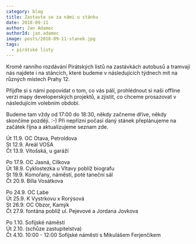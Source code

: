 ```yaml
---
category: blog
title: Zastavte se za námi u stánku
date: 2018-09-11
author: Jan Adamec
authorId: jan.adamec
image: posts/2018-09-11-stanek.jpg
tags:
  - pirátské listy
---
```


Kromě ranního rozdávání Pirátských listů na zastávkách autobusů a tramvají nás najdete i na stáncích, které budeme v následujících týdnech mít na různých místech Prahy 12.

Přijďte si s námi popovídat o tom, co vás pálí, prohlédnout si naši offline verzi mapy developerských projektů, a zjistit, co chceme prosazovat v následujícím volebním období.

Budeme tam vždy od 17:00 do 18:30, někdy začneme dříve, někdy skončíme později. :-) Při nepřízni počasí daný stánek přeplánujeme na začátek října a aktualizujeme seznam zde.

Út 11.9. OC Otava, Petroldova<br/>
St 12.9. Areál VOSA<br/>
Čt 13.9. Vitošská, u garáží

Po 17.9. OC Jasná, Cílkova<br/>
Út 18.9. Cyklostezka u Vltavy poblíž biografu<br/>
St 19.9. Komořany, náměstí, poté taneční sál<br/>
Čt 20.9. Billa Vosátkova<br/>

Po 24.9. OC Labe<br/>
Út 25.9. K Vystrkovu x Rorýsová<br/>
St 26.9. OC Obzor, Kamýk<br/>
Čt 27.9. fontána poblíž ul. Pejevové a Jordana Jovkova

Po 1.10. Sofijské náměstí<br/>
Út 2.10. (schůze zastupitelstva)<br/>
Čt 4.10. 10:00 - 12:00 Sofijské náměstí s Mikulášem Ferjenčíkem
